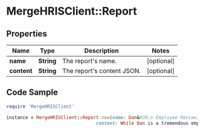 # MergeHRISClient::Report

## Properties

Name | Type | Description | Notes
------------ | ------------- | ------------- | -------------
**name** | **String** | The report&#39;s name. | [optional] 
**content** | **String** | The report&#39;s content JSON. | [optional] 

## Code Sample

```ruby
require 'MergeHRISClient'

instance = MergeHRISClient::Report.new(name: Dan&#39;s Employee Review,
                                 content: While Dan is a tremendous employee, somebody should probably be reviewing the documentation he writes, as he likes to fill them with little jokes to amuse himself.)
```


